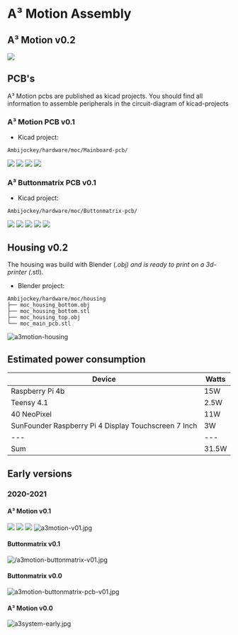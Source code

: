 # A³ Motion Assembly
## A³ Motion v0.2
![](pics_assembly/v02/a3motion-housing.JPG)

## PCB's
A³ Motion pcbs are published as kicad projects. You should find all information to assemble peripherals in the circuit-diagram of kicad-projects

### A³ Motion PCB v0.1
- Kicad project:

```
Ambijockey/hardware/moc/Mainboard-pcb/
```
![](pics_assembly/v01/a3motion-pcb-v01-back.jpg)
![](pics_assembly/v01/a3motion-pcb-v01-front.jpg)
![](pics_assembly/v01/a3motion-schematic.jpg)
![](pics_assembly/v01/a3motion-pcb-design.jpg)

### A³ Buttonmatrix PCB v0.1
- Kicad project:

```
Ambijockey/hardware/moc/Buttonmatrix-pcb/
```
![](pics_assembly/v01/a3motion-button-matrix-pcb-front.jpg)
![](pics_assembly/v01/a3motion-button-matrix-pcb-back.jpg)
![](pics_assembly/v01/a3motion-button-matrix-leds.jpg)
![](pics_assembly/v01/a3motion-buttons-schematic.jpg)
![](pics_assembly/v01/a3motion-buttons-pcb-design.jpg)

## Housing v0.2

The housing was build with Blender (*.obj) and is ready to print on a 3d-printer (*.stl).
- Blender project:
```
Ambijockey/hardware/moc/housing
├── moc_housing_bottom.obj
├── moc_housing_bottom.stl
├── moc_housing_top.obj
└── moc_main_pcb.stl
```
![a3motion-housing](pics_assembly/v01/a3motion-housing.png)

## Estimated power consumption
Device | Watts
---|---
Raspberry Pi 4b | 15W
Teensy 4.1 | 2.5W
40 NeoPixel | 11W
SunFounder Raspberry Pi 4 Display Touchscreen 7 Inch | 3W
---|---
Sum | 31.5W

## Early versions
### 2020-2021
#### A³ Motion v0.1
![](pics_assembly/v01/a3motion-prototype.jpg)
![](pics_assembly/v01/a3motion-wires.jpg)
![](pics_assembly/v01/a3motion-wires-01.jpg)
![a3motion-v01.jpg](pics_assembly/v00/a3motion-v01.jpg)
#### Buttonmatrix v0.1
![/a3motion-buttonmatrix-v01.jpg](pics_assembly/v00/a3motion-buttonmatrix-v01.jpg)
#### Buttonmatrix v0.0
![a3motion-buttonmatrix-pcb-v01.jpg](pics_assembly/v00/a3motion-buttonmatrix-pcb-v01.jpg)
#### A³ Motion v0.0
![a3system-early.jpg](pics_assembly/v00/a3system-early.jpg)